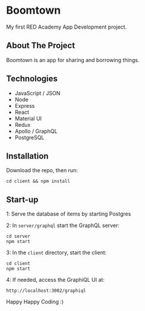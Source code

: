# Boomtown 
My first RED Academy App Development project.

## About The Project

Boomtown is an app for sharing and borrowing things.

## Technologies

* JavaScript / JSON
* Node
* Express
* React
* Material UI
* Redux
* Apollo / GraphQL
* PostgreSQL

## Installation

Download the repo, then run:

```
cd client && npm install
```

## Start-up

1: Serve the database of items by starting Postgres

2: In `server/graphql` start the GraphQL server:

```
cd server
npm start
```

3: In the `client` directory, start the client:

```
cd client
npm start
```

4: If needed, access the GraphiQL UI at:

```
http://localhost:3002/graphiql
```

Happy Happy Coding :)